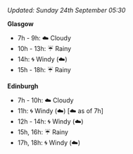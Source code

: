 *Updated: Sunday 24th September 05:30*

**Glasgow**

* 7h - 9h: :cloud: Cloudy
* 10h - 13h: :umbrella: Rainy
* 14h: :cyclone: Windy (:cloud:)
* 15h - 18h: :umbrella: Rainy

**Edinburgh**

* 7h - 10h: :cloud: Cloudy
* 11h: :cyclone: Windy (:cloud:) [:cloud: as of 7h]
* 12h - 14h: :cyclone: Windy (:cloud:)
* 15h, 16h: :umbrella: Rainy
* 17h, 18h: :cyclone: Windy (:cloud:)
